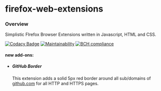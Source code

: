 # firefox-web-extensions
### Overview

Simplistic FIrefox Browser Extensions written in Javascript, HTML and CSS.

[![Codacy Badge](https://api.codacy.com/project/badge/Grade/269c437f90934bbcb7c1e5460cdf487d)](https://www.codacy.com/app/sambhavjain2612/firefox-web-extensions?utm_source=github.com&utm_medium=referral&utm_content=sambhav2612/firefox-web-extensions&utm_campaign=badger)
[![Maintainability](https://api.codeclimate.com/v1/badges/d17793cc0685e4c9296e/maintainability)](https://codeclimate.com/github/sambhav2612/firefox-web-extensions/maintainability)
[![BCH compliance](https://bettercodehub.com/edge/badge/sambhav2612/firefox-web-extensions?branch=master)](https://bettercodehub.com/)

#### new add-ons:
- ##### GitHub Border
    This extension adds a solid 5px red border around all sub/domains of [github.com](github.com) for all HTTP and HTTPS pages.
